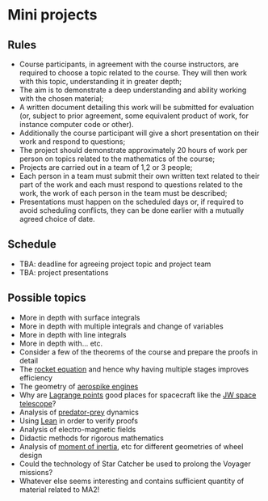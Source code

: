 # Mini projects

## Rules

- Course participants, in agreement with the course instructors, are required to choose a topic related to the course. They will then work with this topic, understanding it in greater depth;
- The aim is to demonstrate a deep understanding and ability working with the chosen material;
- A written document detailing this work will be submitted for evaluation (or, subject to prior agreement, some equivalent product of work, for instance computer code or other).
- Additionally the course participant will give a short presentation on their work and respond to questions;
- The project should demonstrate approximately 20 hours of work per person on topics related to the mathematics of the course;
- Projects are carried out in a team of 1,2 or 3 people;
- Each person in a team must submit their own written text related to their part of the work and each must respond to questions related to the work, the work of each person in the team must be described;
- Presentations must happen on the scheduled days or, if required to avoid scheduling conflicts, they can be done earlier with a mutually agreed choice of date.

## Schedule

- TBA: deadline for agreeing project topic and project team
- TBA: project presentations

## Possible topics

- More in depth with surface integrals
- More in depth with multiple integrals and change of variables
- More in depth with line integrals
- More in depth with... etc.
- Consider a few of the theorems of the course and prepare the proofs in detail
- The [rocket equation](https://en.wikipedia.org/wiki/Tsiolkovsky_rocket_equation) and hence why having multiple stages improves efficiency
- The geometry of [aerospike engines](https://en.wikipedia.org/wiki/Aerospike_engine)
- Why are [Lagrange points](https://en.wikipedia.org/wiki/Lagrange_point) good places for spacecraft like the [JW space telescope](https://en.wikipedia.org/wiki/James_Webb_Space_Telescope)?
- Analysis of [predator-prey](https://en.wikipedia.org/wiki/Lotka%E2%80%93Volterra_equations) dynamics
- Using [Lean](https://lean-lang.org/) in order to verify proofs
- Analysis of electro-magnetic fields
- Didactic methods for rigorous mathematics
- Analysis of [moment of inertia](https://en.wikipedia.org/wiki/Moment_of_inertia#Motion_in_a_fixed_plane), etc for different geometries of wheel design
- Could the technology of Star Catcher be used to prolong the Voyager missions?
- Whatever else seems interesting and contains sufficient quantity of material related to MA2!
